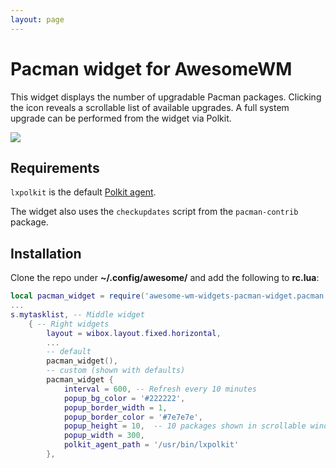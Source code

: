 ```yaml
---
layout: page
---
```

# Pacman widget for AwesomeWM

This widget displays the number of upgradable Pacman packages. Clicking the icon reveals a scrollable list of available upgrades. A full system upgrade can be performed from the widget via Polkit.

![](screenshots/pacman.gif)

## Requirements
`lxpolkit` is the default [Polkit agent](https://wiki.archlinux.org/title/Polkit).

The widget also uses the `checkupdates` script from the `pacman-contrib` package.


## Installation

Clone the repo under **~/.config/awesome/** and add the following to **rc.lua**:

```lua
local pacman_widget = require('awesome-wm-widgets-pacman-widget.pacman')
...
s.mytasklist, -- Middle widget
	{ -- Right widgets
    	layout = wibox.layout.fixed.horizontal,
        ...
        -- default
        pacman_widget(),
        -- custom (shown with defaults)
        pacman_widget {
            interval = 600,	-- Refresh every 10 minutes
            popup_bg_color = '#222222',
            popup_border_width = 1,
            popup_border_color = '#7e7e7e',
            popup_height = 10,	-- 10 packages shown in scrollable window
            popup_width = 300,
            polkit_agent_path = '/usr/bin/lxpolkit'
        },
```

